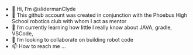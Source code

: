 - 👋 Hi, I’m @slidermanClyde
- 👀 This github account was created in conjunction with
     the Phoebus High School robotics club with whom I act as mentor
- 🌱 I’m currently learning how little I really know about JAVA, gradle, VSCode, 
- 💞️ I’m looking to collaborate on building robot code
- 📫 How to reach me ...

<!---
slidermanClyde/slidermanClyde is a ✨ special ✨ repository because its `README.md` (this file) appears on your GitHub profile.
You can click the Preview link to take a look at your changes.
--->
